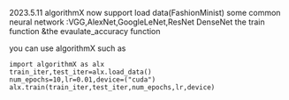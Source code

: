 2023.5.11 algorithmX now support load data(FashionMinist) some common neural network :VGG,AlexNet,GoogleLeNet,ResNet DenseNet the train function &the evaulate_accuracy function

you can use algorithmX such as 

```{.python .input}
import algorithmX as alx
train_iter,test_iter=alx.load_data()
num_epochs=10,lr=0.01,device=("cuda")
alx.train(train_iter,test_iter,num_epochs,lr,device)
```
